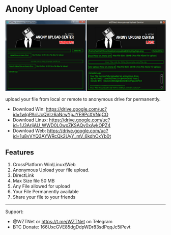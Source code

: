 # Anony Upload Center

![](https://raw.githubusercontent.com/WZTNet/Anony-Upload-Center/master/shot.jpg)

upload your file from local or remote to anonymous drive for permanently.

* Download Win: https://drive.google.com/uc?id=1wlgPAriUcQVrz6aNrwYpJYE9PcXVNqCO
* Download Linux: https://drive.google.com/uc?id=1J3ArijAU_WWD0L0wxZKSAQy0xAykOPZ4
* Download Web: https://drive.google.com/uc?id=1u8vVYQ3AYWRcQk2UyY_mV_6kdhOxYb0t

## Features
1. CrossPlatform Win\Linux\Web
2. Anonymous Upload your file upload.
3. DirectLink
4. Max Size file 50 MB
5. Any File allowed for upload
6. Your File Permanently available
7. Share your file to your friends

***
Support:
- @WZTNet or https://t.me/WZTNet on Telegram
- BTC Donate: 166UxcGVE85dgDdpWDr83sdPqqJc5iPevt
